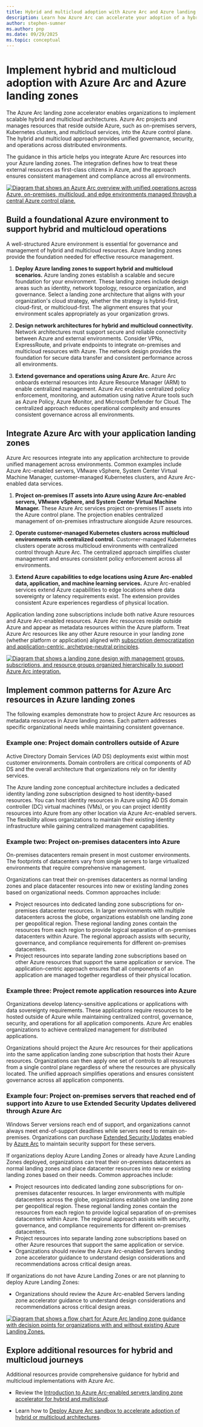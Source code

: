 ```yaml
---
title: Hybrid and multicloud adoption with Azure Arc and Azure landing zones
description: Learn how Azure Arc can accelerate your adoption of a hybrid or multicloud with Azure landing zones.
author: stephen-sumner
ms.author: pnp
ms.date: 09/29/2025
ms.topic: conceptual
---
```


# Implement hybrid and multicloud adoption with Azure Arc and Azure landing zones

The Azure Arc landing zone accelerator enables organizations to implement scalable hybrid and multicloud architectures. Azure Arc projects and manages resources that reside outside Azure, such as on-premises servers, Kubernetes clusters, and multicloud services, into the Azure control plane. The hybrid and multicloud approach provides unified governance, security, and operations across distributed environments.

The guidance in this article helps you integrate Azure Arc resources into your Azure landing zones. The integration defines how to treat these external resources as first-class citizens in Azure, and the approach ensures consistent management and compliance across all environments.

[![Diagram that shows an Azure Arc overview with unified operations across Azure, on-premises, multicloud, and edge environments managed through a central Azure control plane.](./media/arc-unified-operations.png)](./media/arc-unified-operations.png#lightbox)

## Build a foundational Azure environment to support hybrid and multicloud operations

A well-structured Azure environment is essential for governance and management of hybrid and multicloud resources. Azure landing zones provide the foundation needed for effective resource management.

1. **Deploy Azure landing zones to support hybrid and multicloud scenarios.** Azure landing zones establish a scalable and secure foundation for your environment. These landing zones include design areas such as identity, network topology, resource organization, and governance. Select a landing zone architecture that aligns with your organization's cloud strategy, whether the strategy is hybrid-first, cloud-first, or multicloud-first. The alignment ensures that your environment scales appropriately as your organization grows.

2. **Design network architectures for hybrid and multicloud connectivity.** Network architectures must support secure and reliable connectivity between Azure and external environments. Consider VPNs, ExpressRoute, and private endpoints to integrate on-premises and multicloud resources with Azure. The network design provides the foundation for secure data transfer and consistent performance across all environments.

3. **Extend governance and operations using Azure Arc.** Azure Arc onboards external resources into Azure Resource Manager (ARM) to enable centralized management. Azure Arc enables centralized policy enforcement, monitoring, and automation using native Azure tools such as Azure Policy, Azure Monitor, and Microsoft Defender for Cloud. The centralized approach reduces operational complexity and ensures consistent governance across all environments.

## Integrate Azure Arc with your application landing zones

Azure Arc resources integrate into any application architecture to provide unified management across environments. Common examples include Azure Arc-enabled servers, VMware vSphere, System Center Virtual Machine Manager, customer-managed Kubernetes clusters, and Azure Arc-enabled data services.

1. **Project on-premises IT assets into Azure using Azure Arc-enabled servers, VMware vSphere, and System Center Virtual Machine Manager.** These Azure Arc services project on-premises IT assets into the Azure control plane. The projection enables centralized management of on-premises infrastructure alongside Azure resources.

2. **Operate customer-managed Kubernetes clusters across multicloud environments with centralized control.** Customer-managed Kubernetes clusters operate across multicloud environments with centralized control through Azure Arc. The centralized approach simplifies cluster management and ensures consistent policy enforcement across all environments.

3. **Extend Azure capabilities to edge locations using Azure Arc-enabled data, application, and machine learning services.** Azure Arc-enabled services extend Azure capabilities to edge locations where data sovereignty or latency requirements exist. The extension provides consistent Azure experiences regardless of physical location.

Application landing zone subscriptions include both native Azure resources and Azure Arc-enabled resources. Azure Arc resources reside outside Azure and appear as metadata resources within the Azure platform. Treat Azure Arc resources like any other Azure resource in your landing zone (whether platform or application) aligned with [subscription democratization and application-centric, archetype-neutral principles](../../ready/landing-zone/design-principles.md).

[![Diagram that shows a landing zone design with management groups, subscriptions, and resource groups organized hierarchically to support Azure Arc integration.](./media/landing-zone-design-revised.png)](./media/landing-zone-design-revised.png#lightbox)

## Implement common patterns for Azure Arc resources in Azure landing zones

The following examples demonstrate how to project Azure Arc resources as metadata resources in Azure landing zones. Each pattern addresses specific organizational needs while maintaining consistent governance.

### Example one: Project domain controllers outside of Azure

Active Directory Domain Services (AD DS) deployments exist within most customer environments. Domain controllers are critical components of AD DS and the overall architecture that organizations rely on for identity services.

The Azure landing zone conceptual architecture includes a dedicated identity landing zone subscription designed to host identity-based resources. You can host identity resources in Azure using AD DS domain controller (DC) virtual machines (VMs), or you can project identity resources into Azure from any other location via Azure Arc-enabled servers. The flexibility allows organizations to maintain their existing identity infrastructure while gaining centralized management capabilities.

### Example two: Project on-premises datacenters into Azure

On-premises datacenters remain present in most customer environments. The footprints of datacenters vary from single servers to large virtualized environments that require comprehensive management.

Organizations can treat their on-premises datacenters as normal landing zones and place datacenter resources into new or existing landing zones based on organizational needs. Common approaches include:

- Project resources into dedicated landing zone subscriptions for on-premises datacenter resources. In larger environments with multiple datacenters across the globe, organizations establish one landing zone per geopolitical region. These regional landing zones contain the resources from each region to provide logical separation of on-premises datacenters within Azure. The regional approach assists with security, governance, and compliance requirements for different on-premises datacenters.
- Project resources into separate landing zone subscriptions based on other Azure resources that support the same application or service. The application-centric approach ensures that all components of an application are managed together regardless of their physical location.

### Example three: Project remote application resources into Azure

Organizations develop latency-sensitive applications or applications with data sovereignty requirements. These applications require resources to be hosted outside of Azure while maintaining centralized control, governance, security, and operations for all application components. Azure Arc enables organizations to achieve centralized management for distributed applications.

Organizations should project the Azure Arc resources for their applications into the same application landing zone subscription that hosts their Azure resources. Organizations can then apply one set of controls to all resources from a single control plane regardless of where the resources are physically located. The unified approach simplifies operations and ensures consistent governance across all application components.

### Example four: Project on-premises servers that reached end of support into Azure to use Extended Security Updates delivered through Azure Arc

Windows Server versions reach end of support, and organizations cannot always meet end-of-support deadlines while servers need to remain on-premises. Organizations can purchase [Extended Security Updates](/windows-server/get-started/extended-security-updates-overview) enabled by [Azure Arc](https://azure.microsoft.com/products/azure-arc/) to maintain security support for these servers.

If organizations deploy Azure Landing Zones or already have Azure Landing Zones deployed, organizations can treat their on-premises datacenters as normal landing zones and place datacenter resources into new or existing landing zones based on their needs. Common approaches include:

- Project resources into dedicated landing zone subscriptions for on-premises datacenter resources. In larger environments with multiple datacenters across the globe, organizations establish one landing zone per geopolitical region. These regional landing zones contain the resources from each region to provide logical separation of on-premises datacenters within Azure. The regional approach assists with security, governance, and compliance requirements for different on-premises datacenters.
- Project resources into separate landing zone subscriptions based on other Azure resources that support the same application or service.
- Organizations should review the Azure Arc-enabled Servers landing zone accelerator guidance to understand design considerations and recommendations across critical design areas.

If organizations do not have Azure Landing Zones or are not planning to deploy Azure Landing Zones:

- Organizations should review the Azure Arc-enabled Servers landing zone accelerator guidance to understand design considerations and recommendations across critical design areas.

[![Diagram that shows a flow chart for Azure Arc landing zone guidance with decision points for organizations with and without existing Azure Landing Zones.](./media/azure-arc-esu-landing-zone-flow-chart.png)](./media/azure-arc-esu-landing-zone-flow-chart.png#lightbox)

## Explore additional resources for hybrid and multicloud journeys

Additional resources provide comprehensive guidance for hybrid and multicloud implementations with Azure Arc.

- Review the [Introduction to Azure Arc-enabled servers landing zone accelerator for hybrid and multicloud](./enterprise-scale-landing-zone.md).

- Learn how to [Deploy Azure Arc sandbox to accelerate adoption of hybrid or multicloud architectures](./arc-enabled-servers/enterprise-scale-landing-zone-sandbox.md).